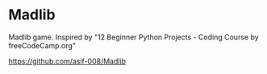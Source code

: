 # Madlib
Madlib game. Inspired by "12 Beginner Python Projects - Coding Course by freeCodeCamp.org"

https://github.com/asif-008/Madlib
